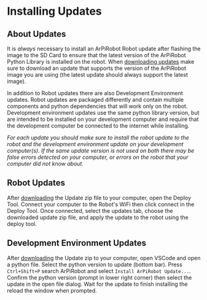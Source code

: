# Installing Updates

## About Updates
It is *always* necessary to install an ArPiRobot Robot update after flashing the image to the SD Card to ensure that the latest version of the ArPiRobot Python Library is installed on the robot. When [downloading updates](../downloads.md) make sure to download an update that supports the version of the ArPiRobot image you are using (the latest update should always support the latest image).

In addition to Robot updates there are also Development Environment updates. Robot updates are packaged differently and contain multiple components and python dependencies that will work only on the robot. Development environment updates use the same python library version, but are intended to be installed on your development computer and require that the development computer be connected to the internet while installing.

*For each update you should make sure to install the robot update to the robot and the development environment update on your development computer(s). If the same update version is not used on both there may be false errors detected on your computer, or errors on the robot that your computer did not know about.*

## Robot Updates
After [downloading](../downloads.md) the Update zip file to your computer, open the Deploy Tool. Connect your computer to the Robot's WiFi then click connect in the Deploy Tool. Once connected, select the updates tab, choose the downloaded update zip file, and apply the update to the robot using the deploy tool.

## Development Environment Updates
After [downloading](../downloads.md) the Update zip to your computer, open VSCode and open a python file. Select the python version to update (bottom bar). Press `Ctrl+Shift+P` search ArPiRobot and select `Install ArPiRobot Update...`. Confirm the python version (prompt in lower right corner) then select the update in the open file dialog. Wait for the update to finish installing the reload the window when prompted.